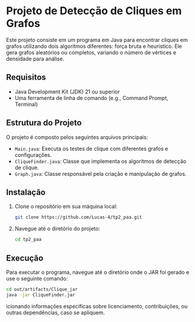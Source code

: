 # Projeto de Detecção de Cliques em Grafos

Este projeto consiste em um programa em Java para encontrar cliques em grafos utilizando dois algoritmos diferentes: força bruta e heurístico. Ele gera grafos aleatórios ou completos, variando o número de vértices e densidade para análise.

## Requisitos

- Java Development Kit (JDK) 21 ou superior
- Uma ferramenta de linha de comando (e.g., Command Prompt, Terminal)

## Estrutura do Projeto

O projeto é composto pelos seguintes arquivos principais:

- `Main.java`: Executa os testes de clique com diferentes grafos e configurações.
- `CliqueFinder.java`: Classe que implementa os algoritmos de detecção de clique.
- `Graph.java`: Classe responsável pela criação e manipulação de grafos.

## Instalação

1. Clone o repositório em sua máquina local:

   ```sh
   git clone https://github.com/Lucas-4/tp2_paa.git
   ```

2. Navegue até o diretório do projeto:

   ```sh
   cd tp2_paa
   ```


## Execução

Para executar o programa, navegue até o diretório onde o JAR foi gerado e use o seguinte comando:

```sh
cd out/artifacts/Clique_jar
java -jar CliqueFinder.jar
```

icionando informações específicas sobre licenciamento, contribuições, ou outras dependências, caso se apliquem.